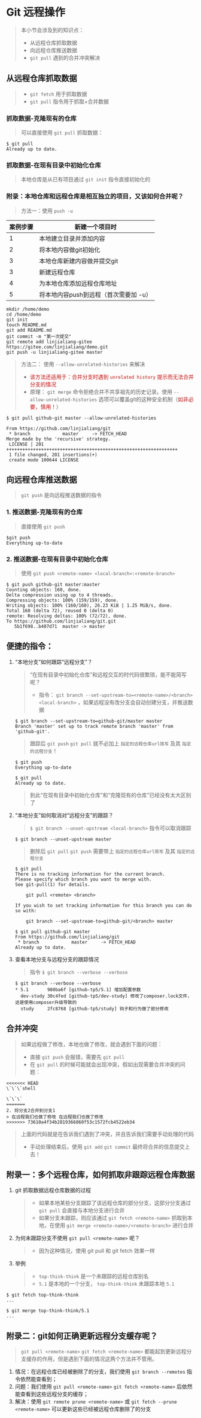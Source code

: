 # Git 远程操作

> 本小节会涉及到的知识点：
>
> -   从远程仓库抓取数据
> -   向远程仓库推送数据
> -   `git pull` 遇到的合并冲突解决

## 从远程仓库抓取数据

> -   `git fetch` 用于抓取数据
> -   `git pull` 指令用于抓取+合并数据

### 抓取数据-克隆现有的仓库

> 可以直接使用 `git pull` 抓取数据：

```shell
$ git pull
Already up to date.
```

### 抓取数据-在现有目录中初始化仓库

> 本地仓库是从已有项目通过 `git init` 指令直接初始化的

### 附录：本地仓库和远程仓库是相互独立的项目，又该如何合并呢？

> 方法一：使用 `push -u`

| 案例步骤 | 新建一个项目时                |
| ---- | ---------------------- |
| 1    | 本地建立目录并添加内容            |
| 2    | 将本地内容做git初始化           |
| 3    | 本地仓库新建内容做并提交git        |
| 3    | 新建远程仓库                 |
| 4    | 为本地仓库添加远程仓库地址          |
| 5    | 将本地内容push到远程（首次需要加 -u） |

```shell
mkdir /home/demo
cd /home/demo
git init
touch README.md
git add README.md
git commit -m "第一次提交"
git remote add linjialiang-gitee https://gitee.com/linjialiang/demo.git
git push -u linjialiang-gitee master
```

> 方法二： 使用 `--allow-unrelated-histories` 来解决
>
> -   <span style="color:#c21111;">该方法还适用于：合并分支时遇到 `unrelated history` 提示而无法合并分支的情况</span>
> -   原理： `git merge` 命令拒绝合并不共享祖先的历史记录。使用 `--allow-unrelated-histories` 选项可以覆盖git的这种安全机制（<span style="color:#c21111;">如非必要，慎用！</span>）

```shell
$ git pull github-git master --allow-unrelated-histories

From https://github.com/linjialiang/git
 * branch            master     -> FETCH_HEAD
Merge made by the 'recursive' strategy.
 LICENSE | 201 ++++++++++++++++++++++++++++++++++++++++++++++++++++++++++++++++
 1 file changed, 201 insertions(+)
 create mode 100644 LICENSE
```

## 向远程仓库推送数据

> `git push` 是向远程推送数据的指令

### 1. 推送数据-克隆现有的仓库

> 直接使用 `git push`

```shell
$git push
Everything up-to-date
```

### 2. 推送数据-在现有目录中初始化仓库

> 使用 `git push <remote-name> <local-branch>:<remote-branch>`

```shell
$ git push github-git master:master
Counting objects: 160, done.
Delta compression using up to 4 threads.
Compressing objects: 100% (159/159), done.
Writing objects: 100% (160/160), 26.23 KiB | 1.25 MiB/s, done.
Total 160 (delta 72), reused 0 (delta 0)
remote: Resolving deltas: 100% (72/72), done.
To https://github.com/linjialiang/git.git
   5b1f698..b407d71  master -> master
```

## 便捷的指令：

1.  “本地分支”如何跟踪“远程分支”？

    > “在现有目录中初始化仓库”和远程交互的时代码很繁琐，能不能简写呢？
    >
    > -   指令： `git branch --set-upstream-to=<remote-name>/<branch> <local-branch>` ，如果远程没有改分支会自动创建分支，并推送数据

    ```shell
    $ git branch --set-upstream-to=github-git/master master
    Branch 'master' set up to track remote branch 'master' from 'github-git'.
    ```

    > 跟踪后 `git push` `git pull` 就不必加上 `指定的远程仓库url简写` 及其 `指定的远程分支`！

    ```shell
    $ git push
    Everything up-to-date

    $ git pull
    Already up to date.
    ```

    > 到此“在现有目录中初始化仓库”和“克隆现有的仓库”已经没有太大区别了

2.  “本地分支”如何取消对“远程分支”的跟踪？

    > `$ git branch --unset-upstream <local-branch>` 指令可以取消跟踪

    ```shell
    $ git branch --unset-upstream master
    ```

    > 删除后 `git pull` `git push` 需要带上 `指定的远程仓库url简写` 及其 `指定的远程分支`

    ```shell
    $ git pull
    There is no tracking information for the current branch.
    Please specify which branch you want to merge with.
    See git-pull(1) for details.

        git pull <remote> <branch>

    If you wish to set tracking information for this branch you can do so with:

        git branch --set-upstream-to=github-git/<branch> master
    ```

    ```shell
    $ git pull github-git master
    From https://github.com/linjialiang/git
     * branch            master     -> FETCH_HEAD
    Already up to date.
    ```

3.  查看本地分支与远程分支的跟踪情况

    > 指令 `$ git branch --verbose --verbose`

    ```shell
    $ git branch --verbose --verbose
    * 5.1       980ba6f [github-tp5/5.1] 增加配置参数
      dev-study 30c4fed [github-tp5/dev-study] 修改了composer.lock文件，这是使用composer升级导致的
      study     2fc8768 [github-tp5/study] 钩子和行为做了部分修改
    ```

## 合并冲突

> 如果远程做了修改，本地也做了修改，就会遇到下面的问题：
>
> -   直接 `git push` 会报错，需要先 `git pull`
> -   在 `git pull` 的时候可能就会出现冲突，假如出现需要合并冲突的问题：

```shell
<<<<<<< HEAD
\`\`\`shell

\`\`\`
=======
2. 将分支2合并到分支1
> 在远程我们也做了修改 在远程我们也做了修改
>>>>>>> 73610a4f34b2819366860f53c1572fcb4522eb34
```

> 上面的代码就是在告诉我们遇到了冲突，并且告诉我们需要手动处理的代码
>
> -   手动处理结束后，使用 `git add` `git commit` 最终将合并的信息提交上去！

## 附录一：多个远程仓库，如何抓取非跟踪远程仓库数据

1.  git 抓取数据远程仓库数据的过程

    > -   如果本地某些分支跟踪了该远程仓库的部分分支，这部分分支通过 `git pull` 会直接与本地分支进行合并
    > -   如果分支未跟踪，则应该通过 `git fetch <remote-name>` 抓取到本地，在使用 `git merge <remote-name>/<remote-branch>` 进行合并

2.  为何未跟踪分支不使用 `git pull <remote-name>` 呢？

    > -   因为这种情况，使用 git pull 和 git fetch 效果一样

3.  举例
    > -   `top-think-think` 是一个未跟踪的远程仓库别名
    > -   `5.1` 是本地的一个分支， `top-think-think` 未跟踪本地 `5.1`

```shell
$ git fetch top-think-think
...
```

```shell
$ git merge top-think-think/5.1
...
```

## 附录二：git如何正确更新远程分支缓存呢？

> `git pull <remote-name>` `git fetch <remote-name>` 都能起到更新远程分支缓存的作用，但是遇到下面的情况这两个方法并不管用。

1. 情况：在远程仓库已经被删除了的分支，我们使用 `git branch --remotes` 指令依然能查看到；
2. 问题：我们使用 `git pull <remote-name>` `git fetch <remote-name>` 后依然能查看到这些远程分支的缓存；
3. 解决：使用 `git remote prune <remote-name>` 或 `git fetch --prune <remote-name>` 可以更新这些已经被远程仓库删除了的分支
